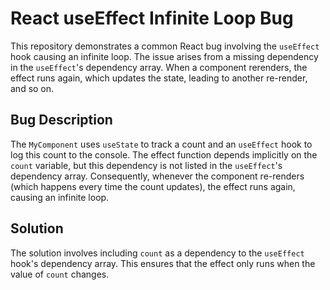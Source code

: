 # React useEffect Infinite Loop Bug

This repository demonstrates a common React bug involving the `useEffect` hook causing an infinite loop. The issue arises from a missing dependency in the `useEffect`'s dependency array. When a component rerenders, the effect runs again, which updates the state, leading to another re-render, and so on.

## Bug Description
The `MyComponent` uses `useState` to track a count and an `useEffect` hook to log this count to the console. The effect function depends implicitly on the `count` variable, but this dependency is not listed in the `useEffect`'s dependency array.  Consequently, whenever the component re-renders (which happens every time the count updates), the effect runs again, causing an infinite loop.

## Solution
The solution involves including `count` as a dependency to the `useEffect` hook's dependency array. This ensures that the effect only runs when the value of `count` changes.